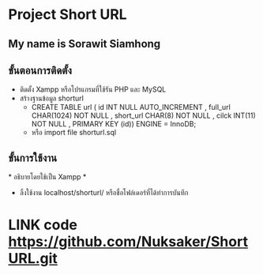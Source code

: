 # Project Short URL
## My name is Sorawit Siamhong

## ขั้นตอนการติดตั้ง
* ติดตั้ง Xampp หรือโปรแกรมที่ใช้รัน PHP และ MySQL  
* สร้างฐานข้อมูล shorturl
    * CREATE TABLE url ( id INT NULL AUTO_INCREMENT , full_url CHAR(1024) NOT NULL , short_url CHAR(8) NOT NULL , cilck INT(11) NOT NULL , PRIMARY KEY (id)) ENGINE = InnoDB;
    * หรือ import file shorturl.sql

## ขั้นการใช้งาน
\* อธิบายโดยใช้เป็น Xampp \*
* ลิ้งใช้งาน localhost/shorturl/ หรือชื่อโฟล์เดอร์ที่ได้ทำการบันทึก

# LINK code https://github.com/Nuksaker/ShortURL.git
